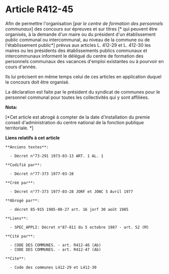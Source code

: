# Article R412-45

Afin de permettre l'organisation [*par le centre de formation des personnels communaux*] des concours sur épreuves et sur
titres [* qui peuvent être organisés, à la demande d'un maire ou du président d'un établissement public communal ou
intercommunal, au niveau de la commune ou de l'établissement public*] prévus aux articles L. 412-29 et L. 412-30 les maires
ou les présidents des établissements publics communaux et intercommunaux informent le délégué du centre de formation des
personnels communaux des vacances d'emploi existantes ou à pourvoir en cours d'année.

Ils lui précisent en même temps celui de ces articles en application duquel le concours doit être organisé.

La déclaration est faite par le président du syndicat de communes pour le personnel communal pour toutes les collectivités
qui y sont affiliées.

**Nota:**

[*Cet article est abrogé à compter de la date d'installation du premie conseil d'administration du centre national de la
fonction publique territoriale. *]

**Liens relatifs à cet article**

	**Anciens textes**:

	  - Décret n°73-291 1973-03-13 ART. 1 AL. 1

	**Codifié par**:

	  - Décret n°77-373 1977-03-28

	**Créé par**:

	  - Décret n°77-373 1977-03-28 JORF et JONC 5 Avril 1977

	**Abrogé par**:

	  - décret 85-915 1985-08-27 art. 16 jorf 30 août 1985

	**Liens**:

	  - SPEC_APPLI: Décret n°87-811 du 5 octobre 1987 - art. 52 (M)

	**Cité par**:

	  - CODE DES COMMUNES. - art. R412-46 (Ab)
	  - CODE DES COMMUNES. - art. R412-47 (Ab)

	**Cite**:

	  - Code des communes L412-29 et L412-30
